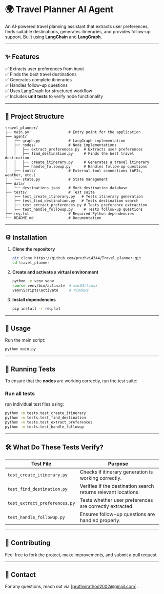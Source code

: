 # 🌍 Travel Planner AI Agent

An AI-powered travel planning assistant that extracts user preferences, finds suitable destinations, generates itineraries, and provides follow-up support. Built using **LangChain** and **LangGraph**.

---

## ✨ Features  
✅ Extracts user preferences from input  
✅ Finds the best travel destinations  
✅ Generates complete itineraries  
✅ Handles follow-up questions  
✅ Uses LangGraph for structured workflow  
✅ Includes **unit tests** to verify node functionality  

---

## 📂 Project Structure  
```
travel_planner/
├── main.py                  # Entry point for the application
├── agent/
│   ├── graph.py             # LangGraph implementation
│   ├── nodes/               # Node implementations
│   │   ├── extract_preferences.py  # Extracts user preferences
│   │   ├── find_destination.py     # Finds the best travel destination
│   │   ├── create_itinerary.py     # Generates a travel itinerary
│   │   ├── handle_followup.py      # Handles follow-up questions
│   ├── tools/               # External tool connections (APIs, weather, etc.)
│   └── state.py             # State management
├── data/
│   └── destinations.json    # Mock destination database
├── tests/                   # Test suite
│   ├── test_create_itinerary.py   # Tests itinerary generation
│   ├── test_find_destination.py   # Tests destination search
│   ├── test_extract_preferences.py # Tests preference extraction
│   ├── test_handle_followup.py     # Tests follow-up questions
├── req.txt                  # Required Python dependencies
└── README.md                # Documentation
```

---

## ⚙️ Installation  

1. **Clone the repository**  
   ```bash
   git clone https://github.com/pruthvi4344/Travel_planner.git
   cd travel_planner
   ```

2. **Create and activate a virtual environment**  
   ```bash
   python -m venv venv
   source venv/bin/activate  # macOS/Linux
   venv\Scripts\activate     # Windows
   ```

3. **Install dependencies**  
   ```bash
   pip install -r req.txt
   ```

---

## 🚀 Usage  

Run the main script:  
```bash
python main.py
```

---

## 🧪 Running Tests  

To ensure that the **nodes** are working correctly, run the test suite:  

### Run all tests  
run individual test files using:  
```bash
python -m tests.test_create_itinerary
python -m tests.test_find_destination
python -m tests.test_extract_preferences
python -m tests.test_handle_followup
```

---

## 🛠️ What Do These Tests Verify?  

| **Test File**                 | **Purpose** |
|-------------------------------|------------|
| `test_create_itinerary.py`     | Checks if itinerary generation is working correctly. |
| `test_find_destination.py`     | Verifies if the destination search returns relevant locations. |
| `test_extract_preferences.py`  | Tests whether user preferences are correctly extracted. |
| `test_handle_followup.py`      | Ensures follow-up questions are handled properly. |

---

## 🤝 Contributing  
Feel free to fork the project, make improvements, and submit a pull request.

---

## 📧 Contact  
For any questions, reach out via [pruthvirathod2002@gmail.com].  

